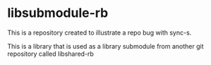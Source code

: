 # libsubmodule-rb
This is a repository created to illustrate a repo bug with sync-s.

This is a library that is used as a library submodule from another git repository called libshared-rb
